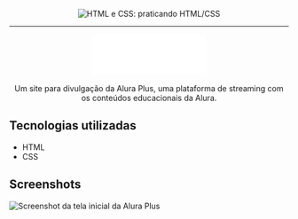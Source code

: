 <p align="center"> <img src="https://imgur.com/ElS6HsC" alt="HTML e CSS: praticando HTML/CSS"> </p>

<hr>

<p align="center"> <img src="https://github.com/GabrielVeroneze/alura-plus/blob/e7f663c885a3472eddedf3eccb6f6d6033919b1f/assets/img/Logo.svg" alt="Logo da Alura Plus"> </p>

<p align="center">Um site para divulgação da Alura Plus, uma plataforma de streaming com os conteúdos educacionais da Alura.</p>

## Tecnologias utilizadas
* HTML
* CSS

## Screenshots
![Screenshot da tela inicial da Alura Plus](https://imgur.com/3jdfWRA.png)